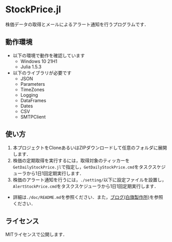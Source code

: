 # StockPrice.jl
株価データの取得とメールによるアラート通知を行うプログラムです．

## 動作環境
* 以下の環境で動作を確認しています
  - Windows 10 21H1
  - Julia 1.5.3
* 以下のライブラリが必要です
  - JSON
  - Parameters
  - TimeZones
  - Logging
  - DataFrames
  - Dates
  - CSV
  - SMTPClient

## 使い方
1. 本プロジェクトをCloneあるいはZIPダウンロードして任意のフォルダに展開します．
2. 株価の定期取得を実行するには，取得対象のティッカーを`GetDailyStockPrice.jl`で指定し，`GetDailyStockPrice.cmd`をタスクスケジューラから1日1回定期実行します．
3. 株価のアラート通知を行うには，`./setting/`以下に設定ファイルを設置し，`AlertStockPrice.cmd`をタスクスケジューラから1日1回定期実行します．
* 詳細は`./doc/README.md`を参照ください．また，[ブログ(白旗製作所)](http://dededemio.blog.fc2.com)を参照ください．

## ライセンス
MITライセンスで公開します．

